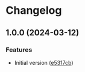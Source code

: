 # Changelog

## 1.0.0 (2024-03-12)


### Features

* Initial version ([e5317cb](https://github.com/flovogt/test-lib-rp-sp/commit/e5317cb60df3616ada57dd91c21b6933ca281e8d))
